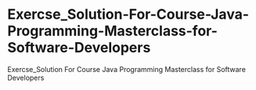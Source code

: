 # Exercse_Solution-For-Course-Java-Programming-Masterclass-for-Software-Developers
Exercse_Solution For Course Java Programming Masterclass for Software Developers
